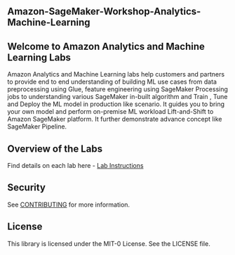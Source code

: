 ## Amazon-SageMaker-Workshop-Analytics-Machine-Learning

## Welcome to Amazon Analytics and Machine Learning Labs

Amazon Analytics and Machine Learning labs help customers and partners to provide end to end understanding of building ML use cases from data preprocessing using Glue, feature engineering using SageMaker Processing jobs to understanding various SageMaker in-built algorithm and Train , Tune and Deploy the ML model in production like scenario. It guides you to bring your own model and perform on-premise ML workload Lift-and-Shift to Amazon SageMaker platform. It further demonstrate advance concept like SageMaker Pipeline.

## Overview of the Labs

Find details on each lab here - [Lab Instructions ](https://catalog.us-east-1.prod.workshops.aws/workshops/84a02db4-d662-44ec-b025-5a2bdfadb6f8/en-US)

## Security

See [CONTRIBUTING](CONTRIBUTING.md#security-issue-notifications) for more information.

## License

This library is licensed under the MIT-0 License. See the LICENSE file.

